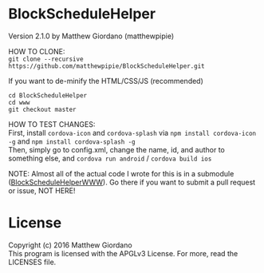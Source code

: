 # BlockScheduleHelper
Version 2.1.0 by Matthew Giordano (matthewpipie)  

HOW TO CLONE:  
`git clone --recursive https://github.com/matthewpipie/BlockScheduleHelper.git`

If you want to de-minify the HTML/CSS/JS (recommended)

`cd BlockScheduleHelper`  
`cd www`  
`git checkout master`  

HOW TO TEST CHANGES:  
First, install `cordova-icon` and `cordova-splash` via `npm install cordova-icon -g` and `npm install cordova-splash -g`  
Then, simply go to config.xml, change the name, id, and author to something else, and `cordova run android` / `cordova build ios`

NOTE: Almost all of the actual code I wrote for this is in a submodule ([BlockScheduleHelperWWW](https://github.com/matthewpipie/BlockScheduleHelper/)).  Go there if you want to submit a pull request or issue, NOT HERE!

# License
Copyright (c) 2016 Matthew Giordano  
This program is licensed with the APGLv3 License.  For more, read the LICENSES file.
